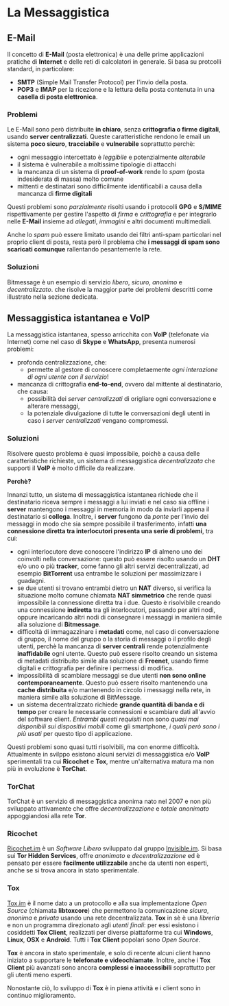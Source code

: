 # La Messaggistica

## E-Mail

Il concetto di __E-Mail__ (posta elettronica) è una delle prime applicazioni pratiche di __Internet__ e delle reti di calcolatori in generale. Si basa su protcolli standard, in particolare:

- __SMTP__ (Simple Mail Transfer Protocol) per l'invio della posta.
- __POP3__ e __IMAP__ per la ricezione e la lettura della posta contenuta in una __casella di posta elettronica__.

### Problemi

Le E-Mail sono però distribuite __in chiaro__, senza __crittografia o firme digitali__, usando __server centralizzati__. Queste caratteristiche rendono le email un sistema __poco sicuro__, __tracciabile__ e __vulnerabile__ soprattutto perchè:

- ogni messaggio intercettato è _leggibile_ e potenzialmente _alterabile_
- il sistema è vulnerabile a moltissime tipologie di attacchi
- la mancanza di un sistema di __proof-of-work__ rende lo _spam_ (posta indesiderata di massa) molto comune
- mittenti e destinatari sono difficilmente identificabili a causa della mancanza di __firme digitali__

Questi problemi sono _parzialmente_ risolti usando i protocolli __GPG__ e __S/MIME__ rispettivamente per gestire l'aspetto di _firma_ e _crittografia_ e per integrarlo nelle __E-Mail__ insieme ad _allegati_, _immagini_ e altri documenti multimediali.

Anche lo _spam_ può essere limitato usando dei filtri anti-spam particolari nel proprio client di posta, resta però il problema che __i messaggi di spam sono scaricati comunque__ rallentando pesantemente la rete.

### Soluzioni

Bitmessage è un esempio di servizio _libero_, _sicuro_, _anonimo_ e _decentralizzato_. che risolve la maggior parte dei problemi descritti come illustrato nella sezione dedicata.

## Messaggistica istantanea e VoIP

La messaggistica istantanea, spesso arricchita con __VoIP__ (telefonate via Internet) come nel caso di __Skype__ e __WhatsApp__, presenta numerosi problemi:

- profonda centralizzazione, che:
    - permette al gestore di conoscere completaemente _ogni interazione di ogni utente con il servizio_!
- mancanza di crittografia __end-to-end__, ovvero dal mittente al destinatario, che causa:
    - possibilità dei _server centralizzati_ di origliare ogni conversazione e alterare messaggi,
    - la potenziale divulgazione di tutte le conversazioni degli utenti in caso i _server centralizzati_ vengano compromessi.

### Soluzioni

Risolvere questo problema è quasi impossibile, poichè a causa delle caratteristiche richieste, un sistema di messaggistica _decentralizzata_ che supporti il __VoIP__ è molto difficile da realizzare.

__Perchè?__

Innanzi tutto, un sistema di messaggistica istantanea richiede che il destinatario riceva sempre i messaggi a lui inviati e nel caso sia offline i __server__ mantengono i messaggi in memoria in modo da inviarli appena il destinatario si __collega__. Inoltre, i __server__ fungono da _ponte_ per l'invio dei messaggi in modo che sia sempre possibile il trasferimento, infatti __una connessione diretta tra interlocutori presenta una serie di problemi__, tra cui:

- ogni interlocutore deve conoscere l'indirizzo __IP__ di almeno uno dei coinvolti nella conversazione: questo può essere risolto usando un __DHT__ e/o uno o più __tracker__, come fanno gli altri servizi decentralizzati, ad esempio __BitTorrent__ usa entrambe le soluzioni per massimizzare i guadagni.
- se due utenti si trovano entrambi dietro un __NAT__ diverso, si verifica la situazione molto comune chiamata __NAT simmetrico__ che rende quasi impossibile la connessione diretta tra i due. Questo è risolvibile creando una connessione __indiretta__ tra gli interlocutori, passando per altri nodi, oppure incaricando altri nodi di consegnare i messaggi in maniera simile alla soluzione di __Bitmessage__.
- difficoltà di immagazzinare i __metadati__ come, nel caso di conversazione di gruppo, il nome del gruppo o la storia di messaggi o il profilo degli utenti, perchè la mancanza di __server centrali__ rende potenzialmente __inaffidabile__ ogni utente. Questo può essere risolto creando un sistema di metadati distribuito simile alla soluzione di __Freenet__, usando firme digitali e crittografia per definire i permessi di modifica.
- impossibilità di scambiare messaggi se due utenti __non sono online contemporaneamente__. Questo può essere risolto mantenendo una __cache distribuita__ e/o mantenendo in circolo i messaggi nella rete, in maniera simile alla soluzione di BitMessage.
- un sistema decentralizzato richiede __grande quantità di banda e di tempo__ per creare le necessarie connessioni e scambiare dati all'avvio del software client. _Entrambi questi requisiti_ non sono _quasi mai disponibili sui dispositivi mobili_ come gli smartphone, _i quali però sono i più usati_ per questo tipo di applicazione.

Questi problemi sono quasi tutti risolvibili, ma con enorme difficoltà. Attualmente in svilppo esistono alcuni servizi di messaggistica e/o __VoIP__ sperimentali tra cui __Ricochet__ e __Tox__, mentre un'alternativa matura ma non più in evoluzione è __TorChat__.

### TorChat

TorChat è un servizio di messaggistica anonima nato nel 2007 e non più sviluppato attivamente che offre _decentralizzazione_ e _totale anonimato_ appoggiandosi alla rete __Tor__.

### Ricochet

[Ricochet.im](http://ricochet.im) è un _Software Libero_ sviluppato dal gruppo [Invisible.im](http://invisible.im). Si basa sui __Tor Hidden Services__, offre _anonimato_ e _decentralizzazione_ ed è pensato per essere __facilmente utilizzabile__ anche da utenti non esperti, anche se si trova ancora in stato sperimentale.

### Tox

[Tox.im](http://tox.im) è il nome dato a un protocollo e alla sua implementazione _Open Source_ (chiamata __libtoxcore__) che permettono la comunicazione _sicura_, _anonima_ e _privata_ usando una rete decentralizzata. __Tox__ in sè è una _libreria_ e non un programma direzionato agli _utenti finali_: per essi esistono i cosiddetti __Tox Client__, realizzati per diverse piattaforme tra cui __Windows__, __Linux__, __OSX__ e __Android__. Tutti i __Tox Client__ popolari sono _Open Source_.

__Tox__ è ancora in stato sperimentale, e solo di recente alcuni client hanno iniziato a supportare le __telefonate e videochiamate__. Inoltre, anche i __Tox Client__ più avanzati sono ancora __complessi e inaccessibili__ soprattutto per gli utenti meno esperti.

Nonostante ciò, lo sviluppo di __Tox__ è in piena attività e i client sono in continuo miglioramento.
